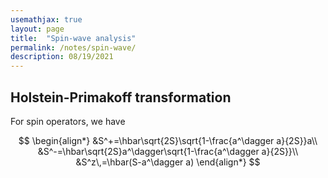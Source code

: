 ```yaml
---
usemathjax: true
layout: page
title:  "Spin-wave analysis"
permalink: /notes/spin-wave/
description: 08/19/2021
---
```


## Holstein-Primakoff transformation

For spin operators, we have

$$
\begin{align*}
    &S^+=\hbar\sqrt{2S}\sqrt{1-\frac{a^\dagger a}{2S}}a\\
    &S^-=\hbar\sqrt{2S}a^\dagger\sqrt{1-\frac{a^\dagger a}{2S}}\\
    &S^z\,=\hbar(S-a^\dagger a)
\end{align*}
$$